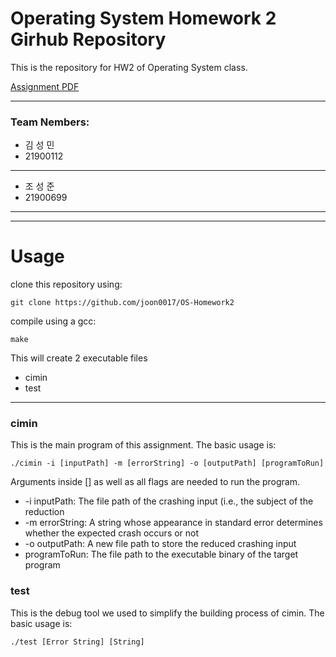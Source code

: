 # Operating System Homework 2 Girhub Repository

This is the repository for HW2 of Operating System class.

[Assignment PDF](https://github.com/hongshin/OperatingSystem/blob/master/assignments/homework2.pdf)

---

### Team Nembers:
- 김 성 민
- 21900112
---
- 조 성 준
- 21900699

---
---
# Usage

clone this repository using:
```
git clone https://github.com/joon0017/OS-Homework2
```

compile using a gcc:
```
make
```
This will create 2 executable files
- cimin
- test

---

### cimin
This is the main program of this assignment. The basic usage is:

```
./cimin -i [inputPath] -m [errorString] -o [outputPath] [programToRun]
```
Arguments inside [] as well as all flags are needed to run the program.

- -i inputPath: The file path of the crashing input (i.e., the subject of the reduction
- -m errorString: A string whose appearance in standard error determines whether the expected crash occurs or not
- -o outputPath: A new file path to store the reduced crashing input
- programToRun: The file path to the executable binary of the target program

### test
This is the debug tool we used to simplify the building process of cimin. The basic usage is:

```
./test [Error String] [String]
```
